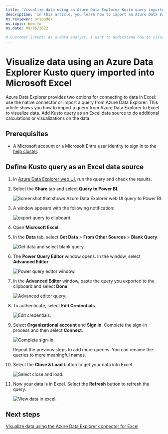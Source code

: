 ```yaml
---
title: 'Visualize data using an Azure Data Explorer Kusto query imported into Microsoft Excel'
description: 'In this article, you learn how to import an Azure Data Explorer Kusto query into Microsoft Excel.'
ms.reviewer: orspodek
ms.topic: how-to
ms.date: 09/06/2022

# Customer intent: As a data analyst, I want to understand how to visualize my Azure Data Explorer data in Excel.
---
```


# Visualize data using an Azure Data Explorer Kusto query imported into Microsoft Excel

Azure Data Explorer provides two options for connecting to data in Excel: use the native connector or import a query from Azure Data Explorer. This article shows you how to import a query from Azure Data Explorer to Excel to visualize data. Add Kusto query as an Excel data source to do additional calculations or visualizations on the data.

## Prerequisites

* A Microsoft account or a Microsoft Entra user identity to sign in to the [help cluster](https://dataexplorer.azure.com/clusters/help/databases/Samples).

## Define Kusto query as an Excel data source

1. In [Azure Data Explorer web UI](https://dataexplorer.azure.com/clusters/help/databases/Samples), run the query and check the results.

1. Select the **Share** tab and select **Query to Power BI**.

    ![Screenshot that shows Azure Data Explorer web UI query to Power BI.](media/excel-blank-query/web-ui-query-to-powerbi.png)

1. A window appears with the following notification:

    ![export query to clipboard.](media/excel-blank-query/query-exported-to-clipboard.png)

1. Open **Microsoft Excel**.

1. In the **Data** tab, select **Get Data** > **From Other Sources** > **Blank Query**.

    ![Get data and select blank query.](media/excel-blank-query/get-data-blank-query.png)

1. The **Power Query Editor** window opens. In the window, select **Advanced Editor**.

    ![Power query editor window.](media/excel-blank-query/power-query-editor.png)

1. In the **Advanced Editor** window, paste the query you exported to the clipboard and select **Done**.

    ![Advanced editor query.](media/excel-blank-query/advanced-editor-query.png)

1. To authenticate, select **Edit Credentials**.

    ![Edit credentials.](media/excel-blank-query/edit-credentials.png)

1. Select **Organizational account** and **Sign in**. Complete the sign-in process and then select **Connect**.

    ![Complete sign-in.](media/excel-blank-query/complete-sign-in.png)

    Repeat the previous steps to add more queries. You can rename the queries to more meaningful names.

1. Select the **Close & Load** button to get your data into Excel.

    ![Select close and load.](media/excel-blank-query/close-and-load.png)

1. Now your data is in Excel. Select the **Refresh** button to refresh the query.

    ![View data in excel.](media/excel-blank-query/data-in-excel.png)

## Next steps

[Visualize data using the Azure Data Explorer connector for Excel](excel-connector.md)
